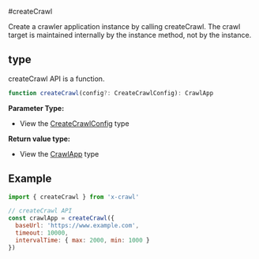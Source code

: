 #createCrawl

Create a crawler application instance by calling createCrawl. The crawl target is maintained internally by the instance method, not by the instance.

## type

createCrawl API is a function.

```ts
function createCrawl(config?: CreateCrawlConfig): CrawlApp
```

**Parameter Type:**

- View the [CreateCrawlConfig](#CreateCrawlConfig) type

**Return value type:**

- View the [CrawlApp](#CrawlApp) type

## Example

```js
import { createCrawl } from 'x-crawl'

// createCrawl API
const crawlApp = createCrawl({
  baseUrl: 'https://www.example.com',
  timeout: 10000,
  intervalTime: { max: 2000, min: 1000 }
})
```
